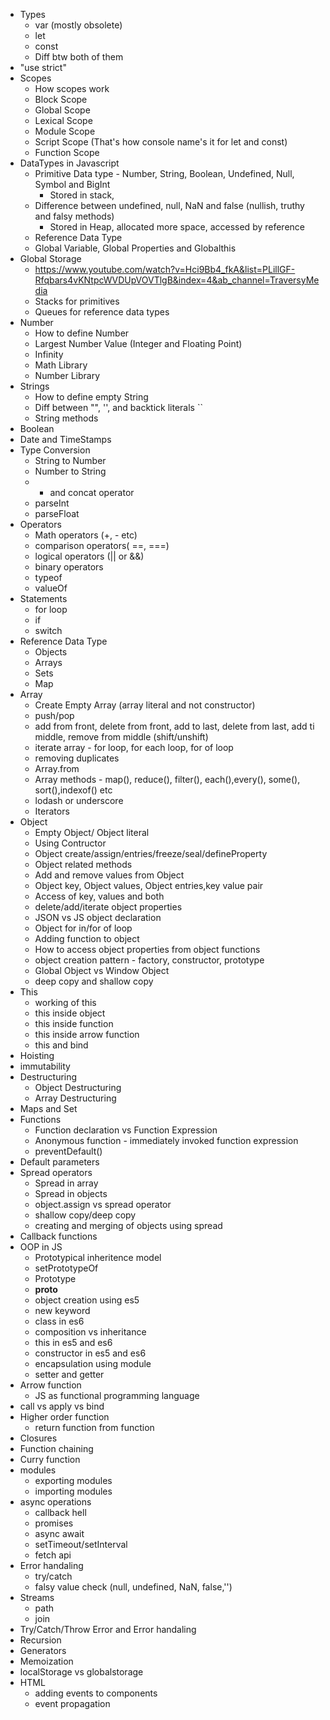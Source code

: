 - Types
    - var (mostly obsolete)
	- let
	- const
	- Diff btw both of them
- "use strict"
- Scopes
	- How scopes work
	- Block Scope
	- Global Scope
	- Lexical Scope
    - Module Scope
    - Script Scope (That's how console name's it for let and const)
    - Function Scope
- DataTypes in Javascript
	- Primitive Data type - Number, String, Boolean, Undefined, Null, Symbol and BigInt
        - Stored in stack, 
	- Difference between undefined, null, NaN and false (nullish, truthy and falsy methods)
        - Stored in Heap, allocated more space, accessed by reference
	- Reference Data Type
	- Global Variable, Global Properties and Globalthis
- Global Storage
    -   https://www.youtube.com/watch?v=Hci9Bb4_fkA&list=PLillGF-Rfqbars4vKNtpcWVDUpVOVTlgB&index=4&ab_channel=TraversyMedia
    -   Stacks for primitives
    -   Queues for reference data types
- Number
	- How to define Number
	- Largest Number Value (Integer and Floating Point)
	- Infinity
	- Math Library
	- Number Library
- Strings
	- How to define empty String
	- Diff between "", '', and backtick literals ``
	- String methods
- Boolean
- Date and TimeStamps
- Type Conversion
	- String to Number
	- Number to String
	- + and concat operator
	- parseInt
	- parseFloat
- Operators
	- Math operators (+, - etc)
	- comparison operators( ==, ===)
	- logical operators (|| or &&)
	- binary operators
	- typeof
	- valueOf
- Statements
	- for loop
	- if
	- switch
- Reference Data Type
	- Objects
	- Arrays
	- Sets
	- Map
- Array
	- Create Empty Array (array literal and not constructor)
	- push/pop
	- add from front, delete from front, add to last, delete from last, add ti middle, remove from middle (shift/unshift)
	- iterate array - for loop, for each loop, for of loop
	- removing duplicates
	- Array.from
	- Array methods - map(), reduce(), filter(), each(),every(), some(), sort(),indexof() etc
	- lodash or underscore
	- Iterators
- Object
	- Empty Object/ Object literal
	- Using Contructor
	- Object create/assign/entries/freeze/seal/defineProperty
	- Object related methods
	- Add and remove values from Object
	- Object key, Object values, Object entries,key value pair
	- Access of key, values and both
	- delete/add/iterate object properties
	- JSON vs JS object declaration
	- Object for in/for of  loop
	- Adding function to object
	- How to access object properties from object functions
	- object creation pattern - factory, constructor, prototype
	- Global Object vs Window Object
	- deep copy and shallow copy
- This
	- working of this
	- this inside object
	- this inside function
	- this inside arrow function
	- this and bind
- Hoisting
- immutability
- Destructuring
	- Object Destructuring
	- Array Destructuring
- Maps and Set
- Functions
	- Function declaration vs Function Expression
	- Anonymous function - immediately invoked function expression
	- preventDefault()
- Default parameters
- Spread operators
	- Spread in array
	- Spread in objects
	- object.assign vs spread operator
	- shallow copy/deep copy
	- creating and merging of objects using spread
- Callback functions
- OOP in JS
	- Prototypical inheritence model
	- setPrototypeOf
	- Prototype
	- __proto__
	- object creation using es5
	- new keyword
	- class in es6
	- composition vs inheritance
	- this in es5 and es6
	- constructor in es5 and es6
	- encapsulation using module
	- setter and getter
- Arrow function
	- JS as functional programming language
- call vs apply vs bind
- Higher order function
	- return function from function
- Closures
- Function chaining
- Curry function
- modules
	- exporting modules
	- importing modules
- async operations
	- callback hell
	- promises
	- async await
	- setTimeout/setInterval
	- fetch api
- Error handaling
	- try/catch
	- falsy value check (null, undefined, NaN, false,'')
- Streams
	- path
	- join
- Try/Catch/Throw Error and Error handaling
- Recursion
- Generators
- Memoization
- localStorage vs globalstorage
- HTML
	- adding events to components
	- event propagation